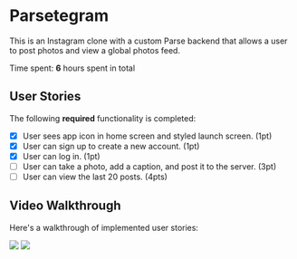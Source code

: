 # Parsetegram
This is an Instagram clone with a custom Parse backend that allows a user to post photos and view a global photos feed.

Time spent: **6** hours spent in total

## User Stories

The following **required** functionality is completed:

- [x] User sees app icon in home screen and styled launch screen. (1pt)
- [x] User can sign up to create a new account. (1pt)
- [x] User can log in. (1pt)
- [ ] User can take a photo, add a caption, and post it to the server. (3pt)
- [ ] User can view the last 20 posts. (4pts)

## Video Walkthrough

Here's a walkthrough of implemented user stories:

<img src='http://g.recordit.co/Kh2Zfyad2p.gif' />
<img src='http://g.recordit.co/Kh2Zfyad2p.gif](https://recordit.co/GdEuaOGKU5' />
